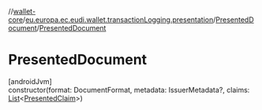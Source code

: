 //[wallet-core](../../../index.md)/[eu.europa.ec.eudi.wallet.transactionLogging.presentation](../index.md)/[PresentedDocument](index.md)/[PresentedDocument](-presented-document.md)

# PresentedDocument

[androidJvm]\
constructor(format: DocumentFormat, metadata: IssuerMetadata?, claims: [List](https://kotlinlang.org/api/latest/jvm/stdlib/kotlin-stdlib/kotlin.collections/-list/index.html)&lt;[PresentedClaim](../-presented-claim/index.md)&gt;)
